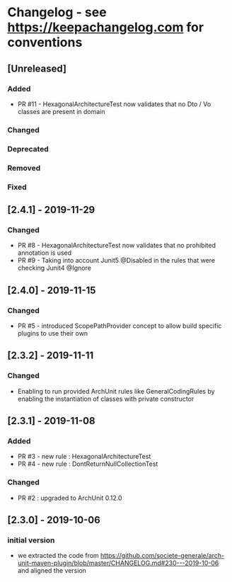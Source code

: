 # Changelog - see https://keepachangelog.com for conventions

## [Unreleased]

### Added
- PR #11 - HexagonalArchitectureTest now validates that no Dto / Vo classes are present in domain

### Changed

### Deprecated

### Removed

### Fixed

## [2.4.1] - 2019-11-29

### Changed
- PR #8 - HexagonalArchitectureTest now validates that no prohibited annotation is used
- PR #9 - Taking into account Junit5 @Disabled in the rules that were checking Junit4 @Ignore 
 

## [2.4.0] - 2019-11-15

### Changed
- PR #5 - introduced ScopePathProvider concept to allow build specific plugins to use their own

## [2.3.2] - 2019-11-11

### Changed
- Enabling to run provided ArchUnit rules like GeneralCodingRules by enabling the instantiation of classes with private constructor  

## [2.3.1] - 2019-11-08

### Added
- PR #3 - new rule : HexagonalArchitectureTest
- PR #4 - new rule : DontReturnNullCollectionTest

### Changed
- PR #2 : upgraded to ArchUnit 0.12.0

## [2.3.0] - 2019-10-06

### initial version 
- we extracted the code from https://github.com/societe-generale/arch-unit-maven-plugin/blob/master/CHANGELOG.md#230---2019-10-06 and aligned the version


 
